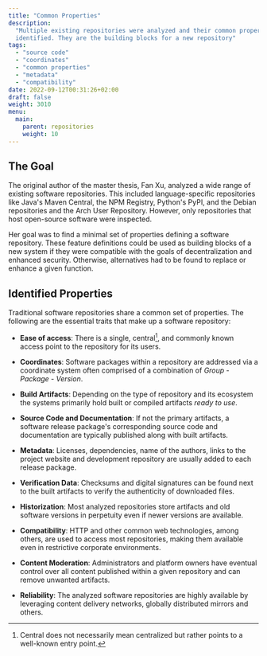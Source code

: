 ```yaml
---
title: "Common Properties"
description:
  "Multiple existing repositories were analyzed and their common properties
  identified. They are the building blocks for a new repository"
tags:
  - "source code"
  - "coordinates"
  - "common properties"
  - "metadata"
  - "compatibility"
date: 2022-09-12T00:31:26+02:00
draft: false
weight: 3010
menu:
  main:
    parent: repositories
    weight: 10
---
```


## The Goal

The original author of the master thesis, Fan Xu, analyzed a wide range of
existing software repositories. This included language-specific repositories
like Java's Maven Central, the NPM Registry, Python's PyPI, and the Debian
repositories and the Arch User Repository. However, only repositories that host
open-source software were inspected.

Her goal was to find a minimal set of properties defining a software repository.
These feature definitions could be used as building blocks of a new system if
they were compatible with the goals of decentralization and enhanced security.
Otherwise, alternatives had to be found to replace or enhance a given function.

## Identified Properties

Traditional software repositories share a common set of properties. The
following are the essential traits that make up a software repository:

- **Ease of access**: There is a single, central[^cent], and commonly known
  access point to the repository for its users.

- **Coordinates**: Software packages within a repository are addressed via a
  coordinate system often comprised of a combination of _Group_ - _Package_ -
  _Version_.

- **Build Artifacts**: Depending on the type of repository and its ecosystem the
  systems primarily hold built or compiled artifacts _ready to use_.

- **Source Code and Documentation**: If not the primary artifacts, a software
  release package's corresponding source code and documentation are typically
  published along with built artifacts.

- **Metadata**: Licenses, dependencies, name of the authors, links to the
  project website and development repository are usually added to each release
  package.

- **Verification Data**: Checksums and digital signatures can be found next to
  the built artifacts to verify the authenticity of downloaded files.

- **Historization**: Most analyzed repositories store artifacts and old software
  versions in perpetuity even if newer versions are available.

- **Compatibility**: HTTP and other common web technologies, among others, are
  used to access most repositories, making them available even in restrictive
  corporate environments.

- **Content Moderation**: Administrators and platform owners have eventual
  control over all content published within a given repository and can remove
  unwanted artifacts.

- **Reliability**: The analyzed software repositories are highly available by
  leveraging content delivery networks, globally distributed mirrors and others.

[^cent]:
    Central does not necessarily mean centralized but rather points to a
    well-known entry point.
